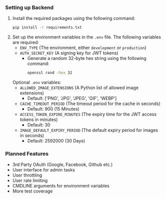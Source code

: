 
### Setting up Backend
1. Install the required packages using the following command:
    ```bash
    pip install -r requirements.txt
    ```
2. Set up the environment variables in the `.env` file.
    The following variables are required:
    - `ENV_TYPE` (The environment, either `development` or `production`)
    - `AUTH_SECRET_KEY` (A signing key for JWT tokens)
        - Generate a random 32-byte hex string using the following command:
            ```bash
            openssl rand -hex 32
            ```
    Optional `.env` variables:
    - `ALLOWED_IMAGE_EXTENSIONS` (A Python list of allowed image extensions)
        - Default: ['PNG', 'JPG', 'JPEG', 'GIF', 'WEBP']
    - `CACHE_TIMEOUT_PERIOD` (The timeout period for the cache in seconds)
        - Default: 900 (15 Minutes)
    - `ACCESS_TOKEN_EXPIRE_MINUTES` (The expiry time for the JWT access tokens in minutes)
        - Default: 30
    - `IMAGE_DEFAULT_EXPIRY_PERIOD` (The default expiry period for images in seconds)
        - Default: 2592000 (30 Days)

### Planned Features
- 3rd Party OAuth (Google, Facebook, Github etc.)
- User interface for admin tasks
- User throttling
- User rate limiting
- CMDLINE arguments for environment variables
- More test coverage